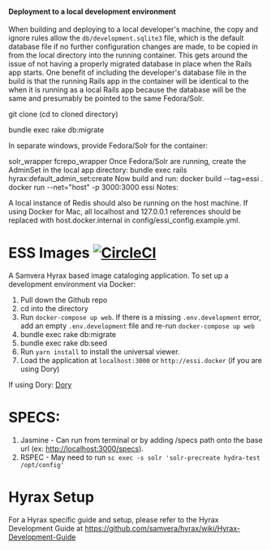#### Deployment to a local development environment

When building and deploying to a local developer's machine, the copy and ignore rules allow the `db/development.sqlite3` file, which is the default database file if no further configuration changes are made, to be copied in from the local directory into the running container.  This gets around the issue of not having a properly migrated database in place when the Rails app starts.  One benefit of including the developer's database file in the build is that the running Rails app in the container will be identical to the when it is running as a local Rails app because the database will be the same and presumably be pointed to the same Fedora/Solr.

git clone (cd to cloned directory)

bundle exec rake db:migrate

In separate windows, provide Fedora/Solr for the container:

solr_wrapper
fcrepo_wrapper
Once Fedora/Solr are running, create the AdminSet in the local app directory:
bundle exec rails hyrax:default_admin_set:create
Now build and run:
docker build --tag=essi .
docker run --net="host" -p 3000:3000 essi
Notes:

A local instance of Redis should also be running on the host machine.
If using Docker for Mac, all localhost and 127.0.0.1 references should be replaced with host.docker.internal in config/essi_config.example.yml.

# ESS Images [![CircleCI](https://circleci.com/gh/IU-Libraries-Joint-Development/essi.svg?style=svg)](https://circleci.com/gh/IU-Libraries-Joint-Development/essi)

A Samvera Hyrax based image cataloging application.
To set up a development environment via Docker:

1. Pull down the Github repo
2. cd into the directory
3. Run `docker-compose up web`. If there is a missing `.env.development` error, add an empty `.env.development` file and re-run `docker-compose up web`
4. bundle exec rake db:migrate
5. bundle exec rake db:seed
6. Run `yarn install` to install the universal viewer.
7. Load the application at `localhost:3000` or `http://essi.docker` (if you are using Dory)

If using Dory: [Dory](https://github.com/FreedomBen/dory)

# SPECS:
1. Jasmine - Can run from terminal or by adding /specs path onto the base url (ex: <http://localhost:3000/specs>).
2. RSPEC - May need to run `sc exec -s solr 'solr-precreate hydra-test /opt/config'`

# Hyrax Setup
For a Hyrax specific guide and setup, please refer to the Hyrax Development Guide at https://github.com/samvera/hyrax/wiki/Hyrax-Development-Guide
